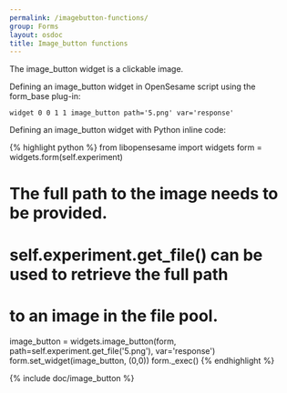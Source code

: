 ```yaml
---
permalink: /imagebutton-functions/
group: Forms
layout: osdoc
title: Image_button functions
---
```


The image_button widget is a clickable image.

Defining an image_button widget in OpenSesame script using the form_base plug-in:

	widget 0 0 1 1 image_button path='5.png' var='response'

Defining an image_button widget with Python inline code:

{% highlight python %}
from libopensesame import widgets
form = widgets.form(self.experiment)
# The full path to the image needs to be provided.
# self.experiment.get_file() can be used to retrieve the full path
# to an image in the file pool.
image_button = widgets.image_button(form, path=self.experiment.get_file('5.png'), var='response')
form.set_widget(image_button, (0,0))
form._exec()
{% endhighlight %}

{% include doc/image_button %}